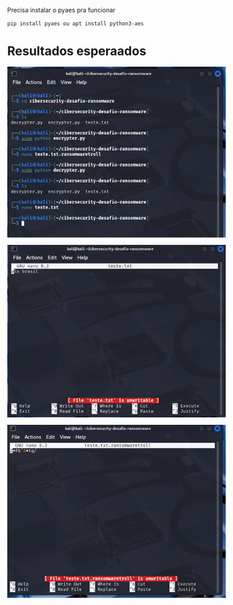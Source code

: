 Precisa instalar o pyaes pra funcionar
```
pip install pyaes ou apt install python3-aes
```

# Resultados esperaados

![Alt text](./O_que_foi_feito.png "Optional title")




![Alt text](./Texto_Descriptografado.png "Optional title")




![Alt text](./Texto_Encriptografado.png "Optional title")
